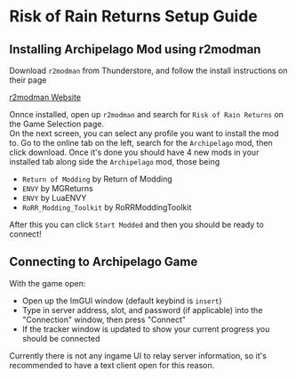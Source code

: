 # Risk of Rain Returns Setup Guide

## Installing Archipelago Mod using r2modman

Download `r2modman` from Thunderstore, and follow the install instructions on their page

[r2modman Website](https://thunderstore.io/package/ebkr/r2modman/)

Onnce installed, open up `r2modman` and search for `Risk of Rain Returns` on the Game Selection page.  
On the next screen, you can select any profile you want to install the mod to.
Go to the online tab on the left, search for the `Archipelago` mod, then click download.
Once it's done you should have 4 new mods in your installed tab along side the `Archipelago` mod, those being
- `Return of Modding` by Return of Modding
- `ENVY` by MGReturns
- `ENVY` by LuaENVY
- `RoRR_Modding_Toolkit` by RoRRModdingToolkit

After this you can click `Start Modded` and then you should be ready to connect!

## Connecting to Archipelago Game

With the game open:
- Open up the ImGUI window (default keybind is `insert`)
- Type in server address, slot, and password (if applicable) into the "Connection" window, then press "Connect"
- If the tracker window is updated to show your current progress you should be connected

Currently there is not any ingame UI to relay server information, so it's recommended to have a text client open for this reason.
